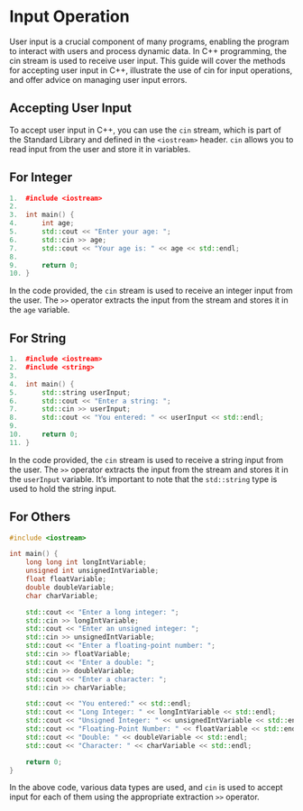 # Input Operation
User input is a crucial component of many programs, enabling the program to interact with users and process dynamic data. In C++ programming, the cin stream is used to receive user input. This guide will cover the methods for accepting user input in C++, illustrate the use of cin for input operations, and offer advice on managing user input errors.

## Accepting User Input 
To accept user input in C++, you can use the `cin` stream, which is part of the Standard Library and defined in the `<iostream>` header. `cin` allows you to read input from the user and store it in variables.

## For Integer
```cpp
1.  #include <iostream>
2.  
3.  int main() {
4.      int age;
5.      std::cout << "Enter your age: ";
6.      std::cin >> age;
7.      std::cout << "Your age is: " << age << std::endl;
8.  
9.      return 0;
10. }
```
In the code provided, the `cin` stream is used to receive an integer input from the user. The `>>` operator extracts the input from the stream and stores it in the `age` variable.

## For String
```cpp
1.  #include <iostream>
2.  #include <string>
3.
4.  int main() {
5.      std::string userInput;
6.      std::cout << "Enter a string: ";
7.      std::cin >> userInput;
8.      std::cout << "You entered: " << userInput << std::endl;
9.
10.     return 0;
11. }
```
In the code provided, the `cin` stream is used to receive a string input from the user. The `>>` operator extracts the input from the stream and stores it in the `userInput` variable. It’s important to note that the `std::string` type is used to hold the string input.

## For Others
```cpp
#include <iostream>

int main() {
	long long int longIntVariable;
	unsigned int unsignedIntVariable;
	float floatVariable;
	double doubleVariable;
	char charVariable;

	std::cout << "Enter a long integer: ";
	std::cin >> longIntVariable;
	std::cout << "Enter an unsigned integer: ";
	std::cin >> unsignedIntVariable;
	std::cout << "Enter a floating-point number: ";
	std::cin >> floatVariable;
	std::cout << "Enter a double: ";
	std::cin >> doubleVariable;
	std::cout << "Enter a character: ";
	std::cin >> charVariable;

	std::cout << "You entered:" << std::endl;
	std::cout << "Long Integer: " << longIntVariable << std::endl;
	std::cout << "Unsigned Integer: " << unsignedIntVariable << std::endl;
	std::cout << "Floating-Point Number: " << floatVariable << std::endl;
	std::cout << "Double: " << doubleVariable << std::endl;
	std::cout << "Character: " << charVariable << std::endl;

	return 0;
}
```
In the above code, various data types are used, and `cin` is used to accept input for each of them using the appropriate extraction `>>` operator.


